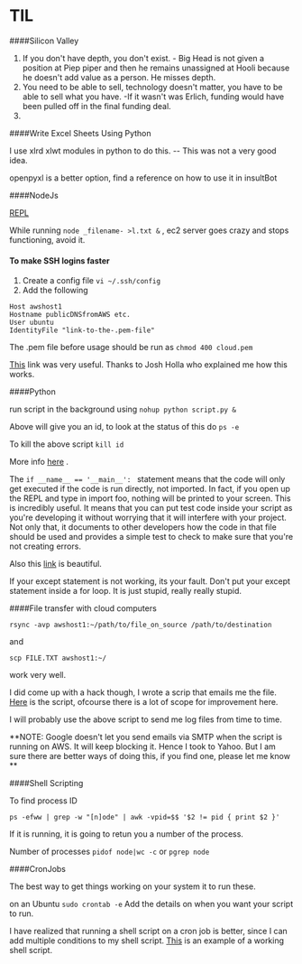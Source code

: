 # TIL

####Silicon Valley

1. If you don't have depth, you don't exist. - Big Head is not given a position at Piep piper and then he remains unassigned at Hooli  because he doesn't add value as a person. He misses depth.
2. You need to be able to sell, technology doesn't matter, you have to be able to sell what you have. -If it wasn't was Erlich, funding would have been pulled off in the final funding deal.
3. 


####Write Excel Sheets Using Python

I use xlrd xlwt modules in python to do this. -- This was not a very good idea.

openpyxl is a better option, find a reference on how to use it in insultBot

####NodeJs

[REPL](http://www.tutorialspoint.com/nodejs/nodejs_repl_terminal.htm) 

While running `node _filename- >l.txt &` , ec2 server goes crazy and stops functioning, avoid it. 

#### To make SSH logins faster
1. Create a config file `vi ~/.ssh/config`
2. Add the following 
```
Host awshost1
Hostname publicDNSfromAWS etc.
User ubuntu
IdentityFile "link-to-the-.pem-file"
```
The .pem file before usage should be run as ` chmod 400 cloud.pem `

[This](http://www.cyberciti.biz/faq/create-ssh-config-file-on-linux-unix/) link was very useful. Thanks to Josh Holla who explained me how this works.

####Python

run script in the background using `nohup python script.py &`

Above will give you an id, to look at the status of this do `ps -e`

To kill the above script `kill id`

More info [here](http://superuser.com/questions/446808/how-to-manually-stop-a-python-script-that-runs-continuously-on-linux) .

The `if __name__ == '__main__': ` statement means that the code will only get executed if the code is run directly, not imported. In fact, if you open up the REPL and type in import foo, nothing will be printed to your screen. This is incredibly useful. It means that you can put test code inside your script as you're developing it without worrying that it will interfere with your project. Not only that, it documents to other developers how the code in that file should be used and provides a simple test to check to make sure that you're not creating errors.

Also this [link](https://districtdatalabs.silvrback.com/how-to-develop-quality-python-code) is beautiful.

If your except statement is not working, its your fault. Don't put your except statement inside a for loop. It is just stupid, really really stupid.

####File transfer with cloud computers

`rsync -avp awshost1:~/path/to/file_on_source /path/to/destination`

and 

`scp FILE.TXT awshost1:~/`

work very well.

I did come up with a hack though, I wrote a scrip that emails me the file. [Here](https://gist.github.com/rishigb/970adf227ff415eb64a879ea142ca812) is the script, ofcourse there is a lot of scope for improvement here.

I will probably use the above script to send me log files from time to time.

**NOTE: Google doesn't let you send emails via SMTP when the script is running on AWS. It will keep blocking it. Hence I took to Yahoo. But I am sure there are better ways of doing this, if you find one, please let me know **



####Shell Scripting

To find process ID 

`ps -efww | grep -w "[n]ode" | awk -vpid=$$ '$2 != pid { print $2 }'`

If it is running, it is going to retun you a number of the process.

Number of processes `pidof node|wc -c` or `pgrep node`


####CronJobs

The best way to get things working on your system it to run these. 

on an Ubuntu
`sudo crontab -e` 
Add the details on when you want your script to run.

I have realized that running a shell script on a cron job is better, since I can add multiple conditions to my shell script. [This](https://gist.github.com/rishigb/a6935a556cba911624d37a1cf7940b9d) is an example of a working shell script.
